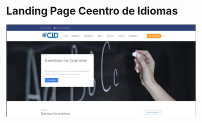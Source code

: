 # Landing Page Ceentro de Idiomas
![image alt](https://github.com/innovacedarmada/centroidiomas/blob/main/img-front.jpg?raw=true)
